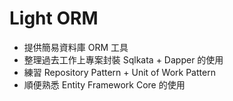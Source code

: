 # Light ORM

* 提供簡易資料庫 ORM 工具
* 整理過去工作上專案封裝 Sqlkata + Dapper 的使用
* 練習 Repository Pattern + Unit of Work Pattern
* 順便熟悉 Entity Framework Core 的使用





